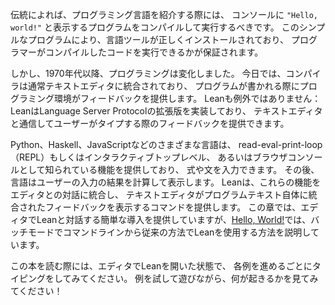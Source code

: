 伝統によれば、プログラミング言語を紹介する際には、
コンソールに `"Hello, world!"` と表示するプログラムをコンパイルして実行するべきです。
このシンプルなプログラムにより、言語ツールが正しくインストールされており、
プログラマーがコンパイルしたコードを実行できるかが保証されます。

しかし、1970年代以降、プログラミングは変化しました。
今日では、コンパイラは通常テキストエディタに統合されており、
プログラムが書かれる際にプログラミング環境がフィードバックを提供します。
Leanも例外ではありません：LeanはLanguage Server Protocolの拡張版を実装しており、
テキストエディタと通信してユーザーがタイプする際のフィードバックを提供できます。

Python、Haskell、JavaScriptなどのさまざまな言語は、
read-eval-print-loop（REPL）もしくはインタラクティブトップレベル、
あるいはブラウザコンソールとして知られている機能を提供しており、
式や文を入力できます。
その後、言語はユーザーの入力の結果を計算して表示します。
Leanは、これらの機能をエディタとの対話に統合し、
テキストエディタがプログラムテキスト自体に統合されたフィードバックを表示するコマンドを提供します。
この章では、エディタでLeanと対話する簡単な導入を提供していますが、[Hello, World!]()では、バッチモードでコマンドラインから従来の方法でLeanを使用する方法を説明しています。

この本を読む際には、エディタでLeanを開いた状態で、
各例を進めるごとにタイピングをしてみてください。
例を試して遊びながら、何が起きるかを見てみてください！